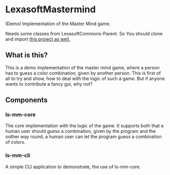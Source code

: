 # LexasoftMastermind
(Demo) Implementation of the Master Mind game.

Needs some classes from LexasoftCommons-Parent. So You should clone and import [this project as well.](https://github.com/nierax/LexasoftCommons-Parent)
## What is this?
This is a demo implementation of the master mind game, where a person has to guess a color combination, given by another person.
This is first of all to try and show, how to deal with the logic of such a game. But if anyone wants to contribute a fancy gui, why not?
## Components
### ls-mm-core
The core implementation with the logic of the game.
It supports both that a human user should guess a combination, given by the program and the oother way round, a human user can let the program guess a combination of colors.
### ls-mm-cli
A simple CLI application to demonstrate, the use of ls-mm-core. 